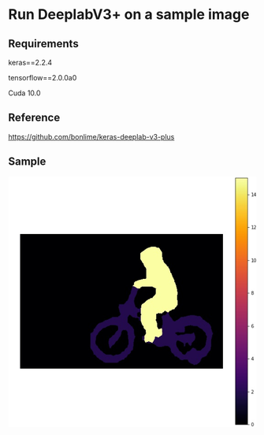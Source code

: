 # Run DeeplabV3+ on a sample image

## Requirements
keras==2.2.4

tensorflow==2.0.0a0

Cuda 10.0

## Reference
https://github.com/bonlime/keras-deeplab-v3-plus

## Sample
![](output/segmented.jpg)